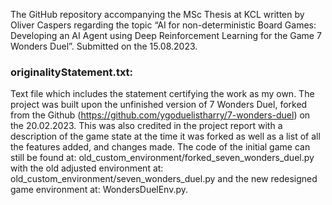 The GitHub repository accompanying the MSc Thesis at KCL written by Oliver Caspers regarding the topic “AI for non-deterministic Board Games: Developing an AI Agent using Deep Reinforcement Learning for the Game 7 Wonders Duel”. Submitted on the 15.08.2023.

### originalityStatement.txt: 
Text file which includes the statement certifying the work as my own. The project was built upon the unfinished version of 7 Wonders Duel, forked from the Github (https://github.com/ygoduelistharry/7-wonders-duel) on the 20.02.2023. This was also credited in the project report with a description of the game state at the time it was forked as well as a list of all the features added, and changes made. The code of the initial game can still be found at: old_custom_environment/forked_seven_wonders_duel.py with the old adjusted environment at: old_custom_environment/seven_wonders_duel.py and the new redesigned game environment at: WondersDuelEnv.py. 

